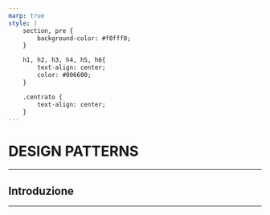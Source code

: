 ```yaml
---
marp: true
style: |
    section, pre {
        background-color: #f0fff0;
    }

    h1, h2, h3, h4, h5, h6{
        text-align: center;
        color: #006600;
    }

    .centrato {
        text-align: center;
    }
---
```


# DESIGN PATTERNS

---

## Introduzione



---

 